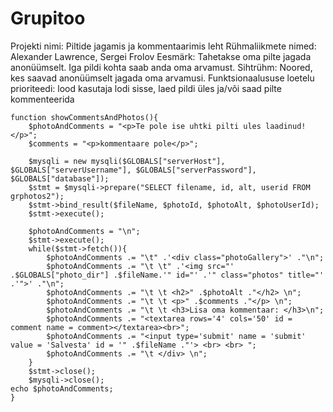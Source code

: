 # Grupitoo
Projekti nimi: Piltide jagamis ja kommentaarimis leht
Rühmaliikmete nimed: Alexander Lawrence, Sergei Frolov
Eesmärk: Tahetakse oma pilte jagada anonüümselt. Iga pildi kohta saab anda oma arvamust.
Sihtrühm: Noored, kes saavad anonüümselt jagada oma arvamusi.
Funktsionaalususe loetelu prioriteedi: lood kasutaja lodi sisse, laed pildi üles ja/või saad pilte kommenteerida



	function showCommentsAndPhotos(){
		$photoAndComments = "<p>Te pole ise uhtki pilti ules laadinud!</p>";
		$comments = "<p>kommentaare pole</p>";
		
		$mysqli = new mysqli($GLOBALS["serverHost"], $GLOBALS["serverUsername"], $GLOBALS["serverPassword"], $GLOBALS["database"]);
		$stmt = $mysqli->prepare("SELECT filename, id, alt, userid FROM grphotos2");
		$stmt->bind_result($fileName, $photoId, $photoAlt, $photoUserId);
		$stmt->execute();
		
		$photoAndComments = "\n";
		$stmt->execute();
		while($stmt->fetch()){
			$photoAndComments .= "\t" .'<div class="photoGallery">' ."\n";
			$photoAndComments .= "\t \t" .'<img src="' .$GLOBALS["photo_dir"] .$fileName.'" id="' .'" class="photos" title="' .'">' ."\n";
			$photoAndComments .= "\t \t <h2>" .$photoAlt ."</h2> \n";
			$photoAndComments .= "\t \t <p>" .$comments ."</p> \n";
			$photoAndComments .= "\t \t <h3>Lisa oma kommentaar: </h3>\n";
			$photoAndComments .= "<textarea rows='4' cols='50' id = comment name = comment></textarea><br>";
			$photoAndComments .= "<input type='submit' name = 'submit' value = 'Salvesta' id = '" .$fileName ."'> <br> <br> ";
			$photoAndComments .= "\t </div> \n";
		}
		$stmt->close();
		$mysqli->close();
    echo $photoAndComments;
    }
